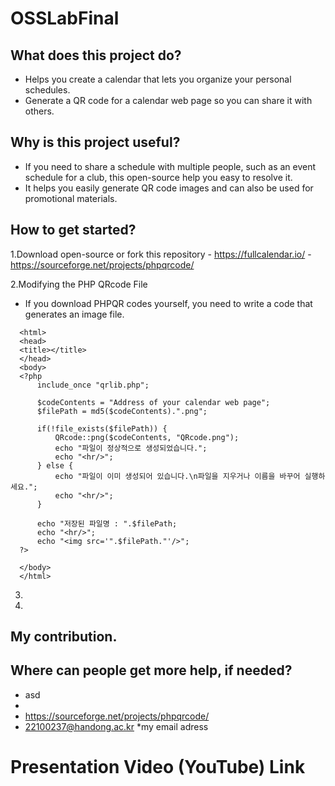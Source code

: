 # OSSLabFinal

What does this project do?
--------------------------
  - Helps you create a calendar that lets you organize your personal schedules.
  - Generate a QR code for a calendar web page so you can share it with others.

Why is this project useful?
--------------------------
  - If you need to share a schedule with multiple people, such as an event schedule for a club, this open-source help you easy to resolve it.
  - It helps you easily generate QR code images and can also be used for promotional materials.

How to get started?
--------------------------
  1.Download open-source or fork this repository 
    - https://fullcalendar.io/
    - https://sourceforge.net/projects/phpqrcode/
  
  2.Modifying the PHP QRcode File 
  - If you download PHPQR codes yourself, you need to write a code that generates an image file.

  ```
    <html>
    <head>
    <title></title>
    </head>
    <body>
    <?php
        include_once "qrlib.php";

        $codeContents = "Address of your calendar web page";
        $filePath = md5($codeContents).".png";

        if(!file_exists($filePath)) {
            QRcode::png($codeContents, "QRcode.png");
            echo "파일이 정상적으로 생성되었습니다.";
            echo "<hr/>";
        } else {
            echo "파일이 이미 생성되어 있습니다.\n파일을 지우거나 이름을 바꾸어 실행하세요.";
            echo "<hr/>";
        }

        echo "저장된 파일명 : ".$filePath;
        echo "<hr/>";
        echo "<img src='".$filePath."'/>";
    ?>

    </body>
    </html>
   ```
   
  
  3.
  
  4.



My contribution.
--------------------------



Where can people get more help, if needed?
--------------------------
  - asd
  -  
  - https://sourceforge.net/projects/phpqrcode/
  - 22100237@handong.ac.kr
    *my email adress


Presentation Video (YouTube) Link
==========================


